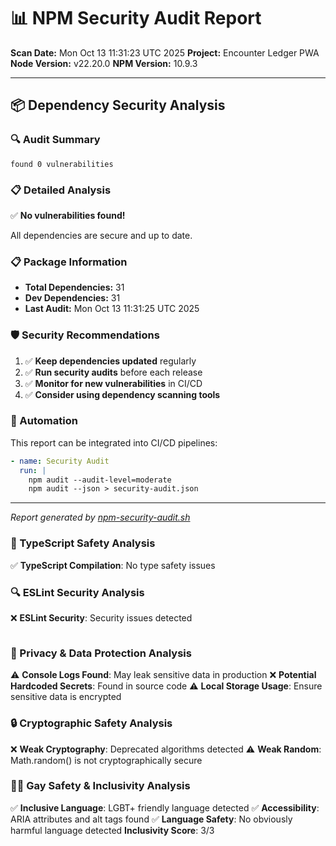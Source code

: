 # 📊 NPM Security Audit Report

**Scan Date:** Mon Oct 13 11:31:23 UTC 2025
**Project:** Encounter Ledger PWA
**Node Version:** v22.20.0
**NPM Version:** 10.9.3

---

## 📦 Dependency Security Analysis

### 🔍 Audit Summary

```
found 0 vulnerabilities
```

### 📋 Detailed Analysis

✅ **No vulnerabilities found!**

All dependencies are secure and up to date.

### 📋 Package Information

- **Total Dependencies:** 31
- **Dev Dependencies:** 31
- **Last Audit:** Mon Oct 13 11:31:25 UTC 2025

### 🛡️ Security Recommendations

1. ✅ **Keep dependencies updated** regularly
2. ✅ **Run security audits** before each release
3. ✅ **Monitor for new vulnerabilities** in CI/CD
4. ✅ **Consider using dependency scanning tools**

### 🤖 Automation

This report can be integrated into CI/CD pipelines:

```yaml
- name: Security Audit
  run: |
    npm audit --audit-level=moderate
    npm audit --json > security-audit.json
```

---
*Report generated by [npm-security-audit.sh](./scripts/npm-security-audit.sh)*
### 🧪 TypeScript Safety Analysis

✅ **TypeScript Compilation**: No type safety issues

### 🔍 ESLint Security Analysis

❌ **ESLint Security**: Security issues detected
```json
```

### 🔐 Privacy & Data Protection Analysis

⚠️ **Console Logs Found**: May leak sensitive data in production
❌ **Potential Hardcoded Secrets**: Found in source code
⚠️ **Local Storage Usage**: Ensure sensitive data is encrypted

### 🔒 Cryptographic Safety Analysis

❌ **Weak Cryptography**: Deprecated algorithms detected
⚠️ **Weak Random**: Math.random() is not cryptographically secure

### 🏳️‍🌈 Gay Safety & Inclusivity Analysis

✅ **Inclusive Language**: LGBT+ friendly language detected
✅ **Accessibility**: ARIA attributes and alt tags found
✅ **Language Safety**: No obviously harmful language detected
**Inclusivity Score**: 3/3

